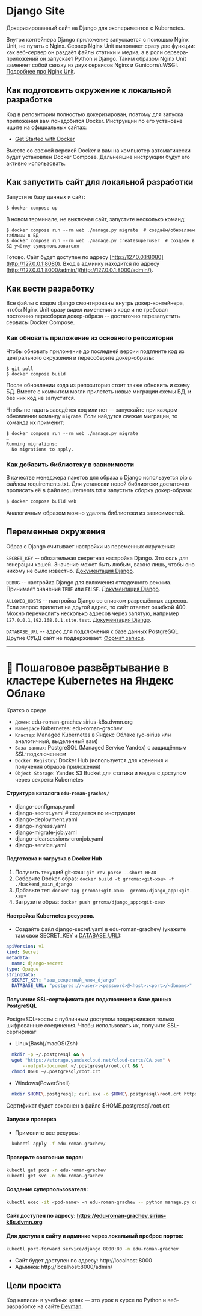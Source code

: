 # Django Site

Докеризированный сайт на Django для экспериментов с Kubernetes.

Внутри контейнера Django приложение запускается с помощью Nginx Unit, не путать с Nginx. Сервер Nginx Unit выполняет сразу две функции: как веб-сервер он раздаёт файлы статики и медиа, а в роли сервера-приложений он запускает Python и Django. Таким образом Nginx Unit заменяет собой связку из двух сервисов Nginx и Gunicorn/uWSGI. [Подробнее про Nginx Unit](https://unit.nginx.org/).

## Как подготовить окружение к локальной разработке

Код в репозитории полностью докеризирован, поэтому для запуска приложения вам понадобится Docker. Инструкции по его установке ищите на официальных сайтах:

- [Get Started with Docker](https://www.docker.com/get-started/)

Вместе со свежей версией Docker к вам на компьютер автоматически будет установлен Docker Compose. Дальнейшие инструкции будут его активно использовать.

## Как запустить сайт для локальной разработки

Запустите базу данных и сайт:

```shell
$ docker compose up
```

В новом терминале, не выключая сайт, запустите несколько команд:

```shell
$ docker compose run --rm web ./manage.py migrate  # создаём/обновляем таблицы в БД
$ docker compose run --rm web ./manage.py createsuperuser  # создаём в БД учётку суперпользователя
```

Готово. Сайт будет доступен по адресу [http://127.0.0.1:8080](http://127.0.0.1:8080). Вход в админку находится по адресу [http://127.0.0.1:8000/admin/](http://127.0.0.1:8000/admin/).

## Как вести разработку

Все файлы с кодом django смонтированы внутрь докер-контейнера, чтобы Nginx Unit сразу видел изменения в коде и не требовал постоянно пересборки докер-образа -- достаточно перезапустить сервисы Docker Compose.

### Как обновить приложение из основного репозитория

Чтобы обновить приложение до последней версии подтяните код из центрального окружения и пересоберите докер-образы:

``` shell
$ git pull
$ docker compose build
```

После обновлении кода из репозитория стоит также обновить и схему БД. Вместе с коммитом могли прилететь новые миграции схемы БД, и без них код не запустится.

Чтобы не гадать заведётся код или нет — запускайте при каждом обновлении команду `migrate`. Если найдутся свежие миграции, то команда их применит:

```shell
$ docker compose run --rm web ./manage.py migrate
…
Running migrations:
  No migrations to apply.
```

### Как добавить библиотеку в зависимости

В качестве менеджера пакетов для образа с Django используется pip с файлом requirements.txt. Для установки новой библиотеки достаточно прописать её в файл requirements.txt и запустить сборку докер-образа:

```sh
$ docker compose build web
```

Аналогичным образом можно удалять библиотеки из зависимостей.

<a name="env-variables"></a>
## Переменные окружения

Образ с Django считывает настройки из переменных окружения:

`SECRET_KEY` -- обязательная секретная настройка Django. Это соль для генерации хэшей. Значение может быть любым, важно лишь, чтобы оно никому не было известно. [Документация Django](https://docs.djangoproject.com/en/3.2/ref/settings/#secret-key).

`DEBUG` -- настройка Django для включения отладочного режима. Принимает значения `TRUE` или `FALSE`. [Документация Django](https://docs.djangoproject.com/en/3.2/ref/settings/#std:setting-DEBUG).

`ALLOWED_HOSTS` -- настройка Django со списком разрешённых адресов. Если запрос прилетит на другой адрес, то сайт ответит ошибкой 400. Можно перечислить несколько адресов через запятую, например `127.0.0.1,192.168.0.1,site.test`. [Документация Django](https://docs.djangoproject.com/en/3.2/ref/settings/#allowed-hosts).

`DATABASE_URL` -- адрес для подключения к базе данных PostgreSQL. Другие СУБД сайт не поддерживает. [Формат записи](https://github.com/jacobian/dj-database-url#url-schema).


---
# 🚀 Пошаговое развёртывание в кластере Kubernetes на Яндекс Облаке
Кратко о среде
- `Домен`: edu-roman-grachev.sirius-k8s.dvmn.org
- `Namespace` Kubernetes: edu-roman-grachev
- `Кластер`: Managed Kubernetes в Яндекс Облаке (yc-sirius или аналогичный, выделенный вам)
- `База данных`: PostgreSQL (Managed Service Yandex) с защищённым SSL-подключением
- `Docker Registry`: Docker Hub (используется для хранения и получения образов приложения)
- `Object Storage`: Yandex S3 Bucket для статики и медиа с доступом через секреты Kubernetes


#### Структура каталога `edu-roman-grachev/`
- django-configmap.yaml
- django-secret.yaml      # создается по инструкции
- django-deployment.yaml
- django-ingress.yaml
- django-migrate-job.yaml
- django-clearsessions-cronjob.yaml
- django-service.yaml


#### Подготовка и загрузка в Docker Hub

1. Получить текущий git-хэш: `git rev-parse --short HEAD`
2. Соберите Docker-образ: `docker build -t grroma:<git-хэш> -f ./backend_main_django`
3. Добавьте тег: `docker tag grroma:<git-хэш>  grroma/django_app:<git-хэш>`
4. Загрузите образ: `docker push grroma/django_app:<git-хэш>`


#### Настройка Kubernetes ресурсов.

- Создайте файл django-secret.yaml в edu-roman-grachev/ (укажите там свои SECRET_KEY и [DATABASE_URL](https://github.com/jazzband/dj-database-url)):

```yaml
apiVersion: v1
kind: Secret
metadata:
  name: django-secret
type: Opaque
stringData:
  SECRET_KEY: "ваш_секретный_ключ_django"
  DATABASE_URL: "postgres://<user>:<password>@<host>:<port>/<dbname>"
```
#### Получение SSL-сертификата для подключения к базе данных PostgreSQL
PostgreSQL-хосты с публичным доступом поддерживают только шифрованные соединения. Чтобы использовать их, получите SSL-сертификат

- Linux(Bash)/macOS(Zsh)
```bash
  mkdir -p ~/.postgresql && \
  wget "https://storage.yandexcloud.net/cloud-certs/CA.pem" \
      --output-document ~/.postgresql/root.crt && \
  chmod 0600 ~/.postgresql/root.crt
```

- Windows(PowerShell)
```bash
  mkdir $HOME\.postgresql; curl.exe -o $HOME\.postgresql\root.crt https://storage.yandexcloud.net/cloud-certs/CA.pem
```

Сертификат будет сохранен в файле $HOME\.postgresql\root.crt

#### Запуск и проверка
- Примените все ресурсы:

```bash
  kubectl apply -f edu-roman-grachev/
```

#### Проверьте состояние подов:

```bash
kubectl get pods -n edu-roman-grachev
kubectl get svc -n edu-roman-grachev
```
#### Создание суперпользователя:

```bash
kubectl exec -it <pod-name> -n edu-roman-grachev -- python manage.py createsuperuser
```

#### Сайт доступен по адресу: https://edu-roman-grachev.sirius-k8s.dvmn.org

#### Для доступа к сайту и админке через локальный проброс портов:

```bash
kubectl port-forward service/django 8000:80 -n edu-roman-grachev
```
- Сайт будет доступен по адресу: http://localhost:8000
- Админка: http://localhost:8000/admin/

## Цели проекта
Код написан в учебных целях — это урок в курсе по Python и веб-разработке на сайте [Devman](https://dvmn.org/).